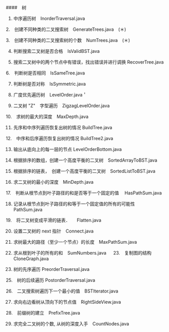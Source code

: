 ####　树

1. 中序遍历树　InorderTraversal.java

2.　创建不同种类的二叉搜索树　GenerateTrees.java　(＊)

3.　创建不同种类的二叉搜索树的个数　NumTrees.java　(＊)

4. 判断搜索二叉树是否合格　IsValidBST.java

5. 搜索二叉树中的两个节点中有错误，找出错误并进行调换 RecoverTree.java

6.　判断树是否相同　IsSameTree.java

7. 判断树是否对称　IsSymmetric.java 

8. 广度优先遍历树　LevelOrder.java＇

9. 二叉树 "Z"　字型遍历　ZigzagLevelOrder.java

10.　求树的最大的深度　MaxDepth.java

11. 先序和中序列遍历恢复出树的情况 BuildTree.java

12.　中序和后序遍历恢复出树的情况 BuildTree2.java

13. 输出从底向上的每一层的节点 LevelOrderBottom.java

14. 根据排序的数组，创建一个高度平衡的二叉树　SortedArrayToBST.java

15. 根据排序的链表，　创建一个高度平衡的二叉树　SortedListToBST.java

16. 求二叉树的最小的深度　MinDepth.java

17.　判断从根节点到叶子路径的和是否等于一个固定的值　 HasPathSum.java

18. 记录从根节点到叶子路径的和等于一个固定值的所有的可能性　PathSum.java

19.　将二叉树变成平滑的链表．　　Flatten.java

20. 设置二叉树的 next 指针　Connect.java

21. 求树最大的路径（至少一个节点）的长度　MaxPathSum.java　

22. 求从根到叶子的所有的和　SumNumbers.java
　
23.　复制图的结构 CloneGraph.java

24. 树的先序遍历 PreorderTraversal.java

25.　树的后续遍历 PostorderTraversal.java

26.　二叉搜索树遍历下一个最小的值　BSTIterator.java

27. 求向右边看树从顶向下的节点值　RightSideView.java

28.　前缀树的建立　PrefixTree.java 

29. 求完全二叉树的个数, 从树的深度入手　CountNodes.java
